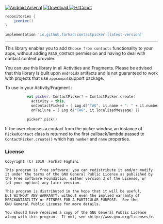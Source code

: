 [![Android Arsenal](https://img.shields.io/badge/Android%20Arsenal-contact--picker-brightgreen.svg?style=flat)](https://android-arsenal.com/details/1/7814) [ ![Download](https://api.bintray.com/packages/farhad/maven/contactpicker/images/download.svg) ](https://bintray.com/farhad/maven/contactpicker/_latestVersion) [![HitCount](http://hits.dwyl.io/farhad/contact-picker.svg)](http://hits.dwyl.io/farhad/contact-picker)

```groovy
repositories {
	jcenter()
}
	
implementation 'io.github.farhad:contactpicker:[latest-version]'
```
---

This library enables you to add `Choose from contacts` functionality to your apps, without adding `READ_CONTACS` permission and having to deal with contact content provider. 

You can use this library in all Activities and Fragments. Please be advised that this library is built upon `AndroidX` artifacts and is not guaranteed to work with projects that use `appcompat`support package.

To use in your Activity/Fragment :

```kotlin
          val picker: ContactPicker? = ContactPicker.create(
            activity = this,
            onContactPicked = { Log.d("TAG", it.name + ": " + it.number) },
            onFailure = { Log.d("TAG", it.localizedMessage) })
        
          picker?.pick()      
```

If the user chooses a contact from the picker window, an instance of `PickedContact` class is returned to the first callback/lambda passed to `ContactPicker.create()` which has `number` and `name` properties.
 

### License

    Copyright (C) 2019  Farhad Faghihi

    This program is free software: you can redistribute it and/or modify
    it under the terms of the GNU General Public License as published by
    the Free Software Foundation, either version 3 of the License, or
    (at your option) any later version.

    This program is distributed in the hope that it will be useful,
    but WITHOUT ANY WARRANTY; without even the implied warranty of
    MERCHANTABILITY or FITNESS FOR A PARTICULAR PURPOSE.  See the
    GNU General Public License for more details.

    You should have received a copy of the GNU General Public License
    along with this program.  If not, see <http://www.gnu.org/licenses/>.
